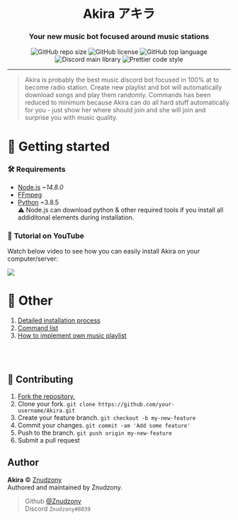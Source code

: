 <h1 align="center">Akira アキラ</h1>
<h3 align="center">Your new music bot focused around music stations</h3>
<p align="center">
  <img alt="GitHub repo size" src="https://img.shields.io/github/repo-size/Razzels0/Akira">
  <img alt="GitHub license" src="https://img.shields.io/badge/license-Apache--2.0-informational?logo=Apache%20Spark&logoColor=white">
  <img alt="GitHub top language" src="https://img.shields.io/github/languages/top/Razzels0/Akira?logo=TypeScript">
  <img alt="Discord main library" src="https://img.shields.io/badge/library-Discord.js-blue?logo=Discord&logoColor=white">
  <img alt="Prettier code style" src="https://img.shields.io/badge/code_style-prettier-ff69b4.svg">
</p>

---

> Akira is probably the best music discord bot focused in 100% at to become radio station. Create new playlist and bot will automatically download songs and play them randomly. Commands has been reduced to minimum because Akira can do all hard stuff automatically for you - just show her where should join and she will join and surprise you with music quality.

# 👋 Getting started
### 🛠️ **Requirements**
- [Node.js](https://nodejs.org/en/) *~14.8.0*
- [FFmpeg](https://ffmpeg.org/)
- [Python](https://www.python.org/) ~3.8.5 <br />
⚠️ Node.js can download python & other required tools if you install all addiditonal elements during installation.

### 🎥 **Tutorial on YouTube**
Watch below video to see how you can easily install Akira on your computer/server:

[![](http://img.youtube.com/vi/39dwuEnMmus/0.jpg)](http://www.youtube.com/watch?v=39dwuEnMmus "Akira radio bot [INSTALLATION TUTORIAL]")

# 📖 Other
1. [Detailed installation process](https://github.com/Razzels0/Akira/blob/master/.github/INSTALLATION.md)
2. [Command list](https://github.com/Razzels0/Akira/blob/master/.github/COMMANDS.md)
3. [How to implement own music playlist](https://github.com/Razzels0/Akira/blob/master/.github/PLAYLISTS.md)

<br /> <br />

## 🤝 Contributing
1. [Fork the repository.](https://github.com/Razzels0/Akira/fork)
2. Clone your fork. `git clone https://github.com/your-username/Akira.git`
3. Create your feature branch. `git checkout -b my-new-feature`
4. Commit your changes. `git commit -am 'Add some feature'`
5. Push to the branch. `git push origin my-new-feature`
6. Submit a pull request

## Author
**Akira** © [Znudzony](https://github.com/Znudzony) <br />
Authored and maintained by Znudzony. <br />
> Github [@Znudzony](https://github.com/Znudzony) <br />
> Discord `Znudzony#8039`
